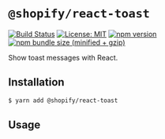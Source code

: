 # `@shopify/react-toast`

[![Build Status](https://travis-ci.org/Shopify/quilt.svg?branch=master)](https://travis-ci.org/Shopify/quilt)
[![License: MIT](https://img.shields.io/badge/License-MIT-green.svg)](LICENSE.md) [![npm version](https://badge.fury.io/js/%40shopify%2Freact-toast.svg)](https://badge.fury.io/js/%40shopify%2Freact-toast.svg)  [![npm bundle size (minified + gzip)](https://img.shields.io/bundlephobia/minzip/@shopify/react-toast.svg)](https://img.shields.io/bundlephobia/minzip/@shopify/react-toast.svg) 

Show toast messages with React.

## Installation

```bash
$ yarn add @shopify/react-toast
```

## Usage
